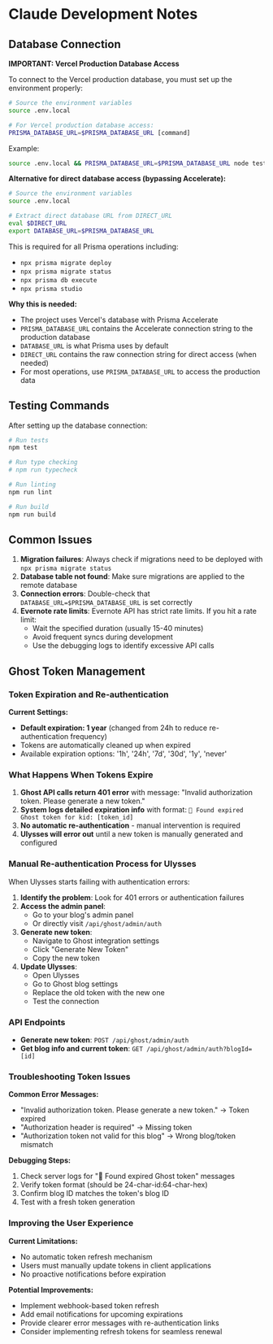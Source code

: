 # Claude Development Notes

## Database Connection

**IMPORTANT: Vercel Production Database Access**

To connect to the Vercel production database, you must set up the environment properly:

```bash
# Source the environment variables
source .env.local

# For Vercel production database access:
PRISMA_DATABASE_URL=$PRISMA_DATABASE_URL [command]
```

Example:
```bash
source .env.local && PRISMA_DATABASE_URL=$PRISMA_DATABASE_URL node test-db.js
```

**Alternative for direct database access (bypassing Accelerate):**
```bash
# Source the environment variables
source .env.local

# Extract direct database URL from DIRECT_URL
eval $DIRECT_URL
export DATABASE_URL=$PRISMA_DATABASE_URL
```

This is required for all Prisma operations including:
- `npx prisma migrate deploy`
- `npx prisma migrate status`
- `npx prisma db execute`
- `npx prisma studio`

**Why this is needed:**
- The project uses Vercel's database with Prisma Accelerate
- `PRISMA_DATABASE_URL` contains the Accelerate connection string to the production database
- `DATABASE_URL` is what Prisma uses by default
- `DIRECT_URL` contains the raw connection string for direct access (when needed)
- For most operations, use `PRISMA_DATABASE_URL` to access the production data

## Testing Commands

After setting up the database connection:

```bash
# Run tests
npm test

# Run type checking
# npm run typecheck

# Run linting
npm run lint

# Run build
npm run build
```

## Common Issues

1. **Migration failures**: Always check if migrations need to be deployed with `npx prisma migrate status`
2. **Database table not found**: Make sure migrations are applied to the remote database
3. **Connection errors**: Double-check that `DATABASE_URL=$PRISMA_DATABASE_URL` is set correctly
4. **Evernote rate limits**: Evernote API has strict rate limits. If you hit a rate limit:
   - Wait the specified duration (usually 15-40 minutes)
   - Avoid frequent syncs during development
   - Use the debugging logs to identify excessive API calls

## Ghost Token Management

### Token Expiration and Re-authentication

**Current Settings:**
- **Default expiration: 1 year** (changed from 24h to reduce re-authentication frequency)
- Tokens are automatically cleaned up when expired
- Available expiration options: '1h', '24h', '7d', '30d', '1y', 'never'

### What Happens When Tokens Expire

1. **Ghost API calls return 401 error** with message: "Invalid authorization token. Please generate a new token."
2. **System logs detailed expiration info** with format: `👻 Found expired Ghost token for kid: [token_id]`
3. **No automatic re-authentication** - manual intervention is required
4. **Ulysses will error out** until a new token is manually generated and configured

### Manual Re-authentication Process for Ulysses

When Ulysses starts failing with authentication errors:

1. **Identify the problem**: Look for 401 errors or authentication failures
2. **Access the admin panel**: 
   - Go to your blog's admin panel
   - Or directly visit `/api/ghost/admin/auth`
3. **Generate new token**:
   - Navigate to Ghost integration settings
   - Click "Generate New Token"
   - Copy the new token
4. **Update Ulysses**:
   - Open Ulysses
   - Go to Ghost blog settings
   - Replace the old token with the new one
   - Test the connection

### API Endpoints

- **Generate new token**: `POST /api/ghost/admin/auth`
- **Get blog info and current token**: `GET /api/ghost/admin/auth?blogId=[id]`

### Troubleshooting Token Issues

**Common Error Messages:**
- "Invalid authorization token. Please generate a new token." → Token expired
- "Authorization header is required" → Missing token
- "Authorization token not valid for this blog" → Wrong blog/token mismatch

**Debugging Steps:**
1. Check server logs for "👻 Found expired Ghost token" messages
2. Verify token format (should be 24-char-id:64-char-hex)
3. Confirm blog ID matches the token's blog ID
4. Test with a fresh token generation

### Improving the User Experience

**Current Limitations:**
- No automatic token refresh mechanism
- Users must manually update tokens in client applications
- No proactive notifications before expiration

**Potential Improvements:**
- Implement webhook-based token refresh
- Add email notifications for upcoming expirations
- Provide clearer error messages with re-authentication links
- Consider implementing refresh tokens for seamless renewal